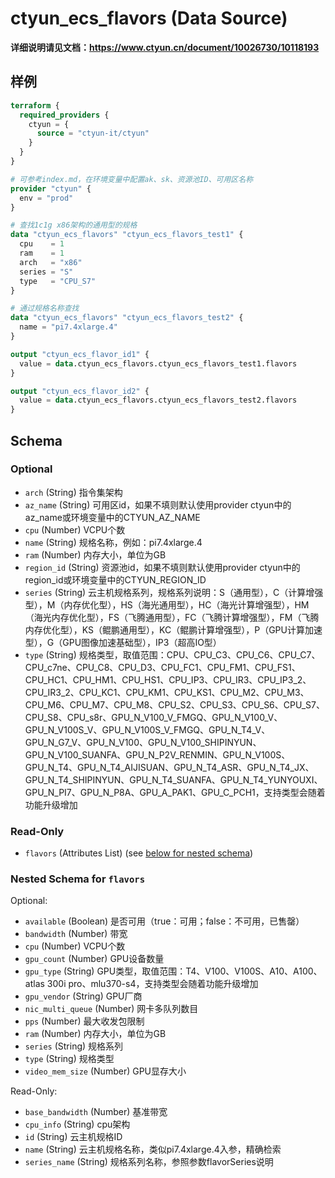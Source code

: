 # ctyun_ecs_flavors (Data Source)
**详细说明请见文档：https://www.ctyun.cn/document/10026730/10118193**



## 样例

```terraform
terraform {
  required_providers {
    ctyun = {
      source = "ctyun-it/ctyun"
    }
  }
}

# 可参考index.md，在环境变量中配置ak、sk、资源池ID、可用区名称
provider "ctyun" {
  env = "prod"
}

# 查找1c1g x86架构的通用型的规格
data "ctyun_ecs_flavors" "ctyun_ecs_flavors_test1" {
  cpu    = 1
  ram    = 1
  arch   = "x86"
  series = "S"
  type   = "CPU_S7"
}

# 通过规格名称查找
data "ctyun_ecs_flavors" "ctyun_ecs_flavors_test2" {
  name = "pi7.4xlarge.4"
}

output "ctyun_ecs_flavor_id1" {
  value = data.ctyun_ecs_flavors.ctyun_ecs_flavors_test1.flavors
}

output "ctyun_ecs_flavor_id2" {
  value = data.ctyun_ecs_flavors.ctyun_ecs_flavors_test2.flavors
}
```

<!-- schema generated by tfplugindocs -->
## Schema

### Optional

- `arch` (String) 指令集架构
- `az_name` (String) 可用区id，如果不填则默认使用provider ctyun中的az_name或环境变量中的CTYUN_AZ_NAME
- `cpu` (Number) VCPU个数
- `name` (String) 规格名称，例如：pi7.4xlarge.4
- `ram` (Number) 内存大小，单位为GB
- `region_id` (String) 资源池id，如果不填则默认使用provider ctyun中的region_id或环境变量中的CTYUN_REGION_ID
- `series` (String) 云主机规格系列，规格系列说明：S（通用型），C（计算增强型），M（内存优化型），HS（海光通用型），HC（海光计算增强型），HM（海光内存优化型），FS（飞腾通用型），FC（飞腾计算增强型），FM（飞腾内存优化型），KS（鲲鹏通用型），KC（鲲鹏计算增强型），P（GPU计算加速型），G（GPU图像加速基础型），IP3（超高IO型）
- `type` (String) 规格类型，取值范围：CPU、CPU_C3、CPU_C6、CPU_C7、CPU_c7ne、CPU_C8、CPU_D3、CPU_FC1、CPU_FM1、CPU_FS1、CPU_HC1、CPU_HM1、CPU_HS1、CPU_IP3、CPU_IR3、CPU_IP3_2、CPU_IR3_2、CPU_KC1、CPU_KM1、CPU_KS1、CPU_M2、CPU_M3、CPU_M6、CPU_M7、CPU_M8、CPU_S2、CPU_S3、CPU_S6、CPU_S7、CPU_S8、CPU_s8r、GPU_N_V100_V_FMGQ、GPU_N_V100_V、GPU_N_V100S_V、GPU_N_V100S_V_FMGQ、GPU_N_T4_V、GPU_N_G7_V、GPU_N_V100、GPU_N_V100_SHIPINYUN、GPU_N_V100_SUANFA、GPU_N_P2V_RENMIN、GPU_N_V100S、GPU_N_T4、GPU_N_T4_AIJISUAN、GPU_N_T4_ASR、GPU_N_T4_JX、GPU_N_T4_SHIPINYUN、GPU_N_T4_SUANFA、GPU_N_T4_YUNYOUXI、GPU_N_PI7、GPU_N_P8A、GPU_A_PAK1、GPU_C_PCH1，支持类型会随着功能升级增加

### Read-Only

- `flavors` (Attributes List) (see [below for nested schema](#nestedatt--flavors))

<a id="nestedatt--flavors"></a>
### Nested Schema for `flavors`

Optional:

- `available` (Boolean) 是否可用（true：可用；false：不可用，已售罄）
- `bandwidth` (Number) 带宽
- `cpu` (Number) VCPU个数
- `gpu_count` (Number) GPU设备数量
- `gpu_type` (String) GPU类型，取值范围：T4、V100、V100S、A10、A100、atlas 300i pro、mlu370-s4，支持类型会随着功能升级增加
- `gpu_vendor` (String) GPU厂商
- `nic_multi_queue` (Number) 网卡多队列数目
- `pps` (Number) 最大收发包限制
- `ram` (Number) 内存大小，单位为GB
- `series` (String) 规格系列
- `type` (String) 规格类型
- `video_mem_size` (Number) GPU显存大小

Read-Only:

- `base_bandwidth` (Number) 基准带宽
- `cpu_info` (String) cpu架构
- `id` (String) 云主机规格ID
- `name` (String) 云主机规格名称，类似pi7.4xlarge.4入参，精确检索
- `series_name` (String) 规格系列名称，参照参数flavorSeries说明
